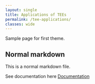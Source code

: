 ```yaml
---
layout: single
title: Applications of TEEs
permalink: /tee-applications/
classes: wide
---
```

Sample page for first theme.

## Normal markdown
This is a normal markdown file.


See documentation here [Documentation](https://mmistakes.github.io/minimal-mistakes/docs/utility-classes/)

